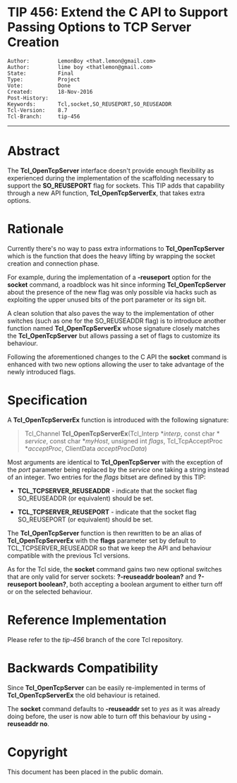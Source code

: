 # TIP 456: Extend the C API to Support Passing Options to TCP Server Creation
	Author:         LemonBoy <that.lemon@gmail.com>
	Author:         lime boy <thatlemon@gmail.com>
	State:          Final
	Type:           Project
	Vote:           Done
	Created:        18-Nov-2016
	Post-History:   
	Keywords:       Tcl,socket,SO_REUSEPORT,SO_REUSEADDR
	Tcl-Version:    8.7
	Tcl-Branch:     tip-456
-----

# Abstract

The **Tcl\_OpenTcpServer** interface doesn't provide enough flexibility as
experienced during the implementation of the scaffolding necessary to support
the **SO\_REUSEPORT** flag for sockets. This TIP adds that capability through
a new API function, **Tcl\_OpenTcpServerEx**, that takes extra options.

# Rationale

Currently there's no way to pass extra informations to **Tcl\_OpenTcpServer**
which is the function that does the heavy lifting by wrapping the socket
creation and connection phase.

For example, during the implementation of a **-reuseport** option for the
**socket** command, a roadblock was hit since informing
**Tcl\_OpenTcpServer** about the presence of the new flag was only possible
via hacks such as exploiting the upper unused bits of the port parameter or
its sign bit.

A clean solution that also paves the way to the implementation of other
switches \(such as one for the SO\_REUSEADDR flag\) is to introduce another
function named **Tcl\_OpenTcpServerEx** whose signature closely matches the
**Tcl\_OpenTcpServer** but allows passing a set of flags to customize its
behaviour.

Following the aforementioned changes to the C API the **socket** command is
enhanced with two new options allowing the user to take advantage of the newly
introduced flags.

# Specification

A **Tcl\_OpenTcpServerEx** function is introduced with the following
signature:

 > Tcl\_Channel **Tcl\_OpenTcpServerEx**\(Tcl\_Interp \*_interp_, const char \*
    _service_, const char \*_myHost_, unsigned int _flags_, 
    Tcl\_TcpAcceptProc \*_acceptProc_, ClientData _acceptProcData_\)

Most arguments are identical to **Tcl\_OpenTcpServer** with the exception of
the _port_ parameter being replaced by the _service_ one taking a string
instead of an integer.  Two entries for the _flags_ bitset are defined by this 
TIP:

 * **TCL\_TCPSERVER\_REUSEADDR** - indicate that the socket flag SO\_REUSEADDR \(or
   equivalent\) should be set.

 * **TCL\_TCPSERVER\_REUSEPORT** - indicate that the socket flag SO\_REUSEPORT \(or
   equivalent\) should be set.

The **Tcl\_OpenTcpServer** function is then rewritten to be an alias of
**Tcl\_OpenTcpServerEx** with the **flags** parameter set by default to
TCL\_TCPSERVER\_REUSEADDR so that we keep the API and behaviour compatible with the
previous Tcl versions.

As for the Tcl side, the **socket** command gains two new optional switches
that are only valid for server sockets: **?-reuseaddr boolean?** and
**?-reuseport boolean?**, both accepting a boolean argument to either turn off
or on the selected behaviour.

# Reference Implementation

Please refer to the _tip-456_ branch of the core Tcl repository.

# Backwards Compatibility

Since **Tcl\_OpenTcpServer** can be easily re-implemented in terms of 
**Tcl\_OpenTcpServerEx** the old behaviour is retained.

The **socket** command defaults to **-reuseaddr** set to _yes_ as it was
already doing before, the user is now able to turn off this behaviour by using
**-reuseaddr no**.

# Copyright

This document has been placed in the public domain.

